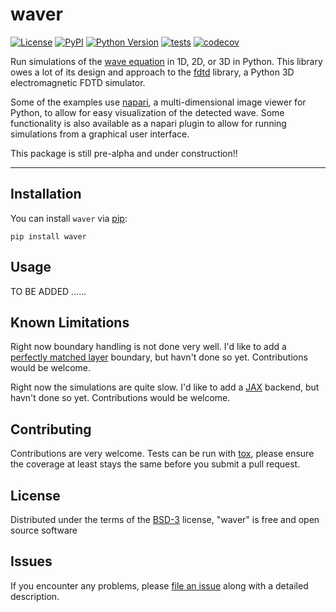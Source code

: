 # waver

[![License](https://img.shields.io/pypi/l/waver.svg?color=green)](https://github.com/sofroniewn/waver/raw/master/LICENSE)
[![PyPI](https://img.shields.io/pypi/v/waver.svg?color=green)](https://pypi.org/project/waver)
[![Python Version](https://img.shields.io/pypi/pyversions/waver.svg?color=green)](https://python.org)
[![tests](https://github.com/sofroniewn/waver/workflows/tests/badge.svg)](https://github.com/sofroniewn/waver/actions)
[![codecov](https://codecov.io/gh/sofroniewn/waver/branch/master/graph/badge.svg)](https://codecov.io/gh/sofroniewn/waver)

Run simulations of the [wave equation](https://en.wikipedia.org/wiki/Wave_equation) in 1D, 2D, or 3D in Python. This library owes a lot of its design and approach to the [fdtd](https://github.com/flaport/fdtd) library, a Python 3D electromagnetic FDTD simulator.

Some of the examples use [napari](https://napari.org/), a multi-dimensional image viewer for Python, to allow for easy visualization of the detected wave. Some functionality is also available as a napari plugin to allow for running simulations
from a graphical user interface.

This package is still pre-alpha and under construction!!

----------------------------------

## Installation

You can install `waver` via [pip]:

    pip install waver

## Usage

TO BE ADDED ......

## Known Limitations

Right now boundary handling is not done very well. I'd like to add a [perfectly matched layer](https://en.wikipedia.org/wiki/Perfectly_matched_layer) boundary, but havn't done so yet. Contributions would be welcome.

Right now the simulations are quite slow. I'd like to add a [JAX](https://github.com/google/jax) backend, but 
havn't done so yet. Contributions would be welcome.

## Contributing

Contributions are very welcome. Tests can be run with [tox], please ensure
the coverage at least stays the same before you submit a pull request.

## License

Distributed under the terms of the [BSD-3] license,
"waver" is free and open source software

## Issues

If you encounter any problems, please [file an issue] along with a detailed description.

[napari]: https://github.com/napari/napari
[Cookiecutter]: https://github.com/audreyr/cookiecutter
[@napari]: https://github.com/napari
[MIT]: http://opensource.org/licenses/MIT
[BSD-3]: http://opensource.org/licenses/BSD-3-Clause
[GNU GPL v3.0]: http://www.gnu.org/licenses/gpl-3.0.txt
[GNU LGPL v3.0]: http://www.gnu.org/licenses/lgpl-3.0.txt
[Apache Software License 2.0]: http://www.apache.org/licenses/LICENSE-2.0
[Mozilla Public License 2.0]: https://www.mozilla.org/media/MPL/2.0/index.txt
[cookiecutter-napari-plugin]: https://github.com/napari/cookiecutter-napari-plugin
[file an issue]: https://github.com/sofroniewn/waver/issues
[napari]: https://github.com/napari/napari
[tox]: https://tox.readthedocs.io/en/latest/
[pip]: https://pypi.org/project/pip/
[PyPI]: https://pypi.org/
